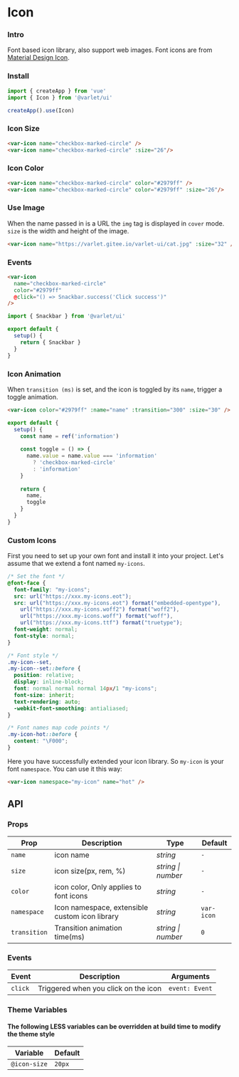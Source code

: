 # Icon

### Intro
Font based icon library, also support web images.
Font icons are from [Material Design Icon](https://materialdesignicons.com/).

### Install

```js
import { createApp } from 'vue'
import { Icon } from '@varlet/ui'

createApp().use(Icon)
```

### Icon Size

```html
<var-icon name="checkbox-marked-circle" />
<var-icon name="checkbox-marked-circle" :size="26"/>
```

### Icon Color

```html
<var-icon name="checkbox-marked-circle" color="#2979ff" />
<var-icon name="checkbox-marked-circle" color="#2979ff" :size="26"/>
```

### Use Image

When the name passed in is a URL the `img` tag is displayed in `cover` mode.
`size` is the width and height of the image.

```html
<var-icon name="https://varlet.gitee.io/varlet-ui/cat.jpg" :size="32" />
```

### Events

```html
<var-icon 
  name="checkbox-marked-circle"
  color="#2979ff"
  @click="() => Snackbar.success('Click success')"
/>
```

```js
import { Snackbar } from '@varlet/ui'

export default {
  setup() {
    return { Snackbar }
  }
}
```

### Icon Animation

When `transition (ms)` is set, and the icon is toggled by its `name`, trigger a toggle animation.

```html
<var-icon color="#2979ff" :name="name" :transition="300" :size="30" />
```

```js
export default {
  setup() {
    const name = ref('information')
    
    const toggle = () => {
      name.value = name.value === 'information' 
        ? 'checkbox-marked-circle' 
        : 'information'
    }
    
    return {
      name,
      toggle
    }
  }
}
```

### Custom Icons

First you need to set up your own font and install it into your project.
Let's assume that we extend a font named `my-icons`.

```css
/* Set the font */
@font-face {
  font-family: "my-icons";
  src: url("https://xxx.my-icons.eot");
  src: url("https://xxx.my-icons.eot") format("embedded-opentype"), 
    url("https://xxx.my-icons.woff2") format("woff2"), 
    url("https://xxx.my-icons.woff") format("woff"), 
    url("https://xxx.my-icons.ttf") format("truetype");
  font-weight: normal;
  font-style: normal;
}

/* Font style */
.my-icon--set,
.my-icon--set::before {
  position: relative;
  display: inline-block;
  font: normal normal normal 14px/1 "my-icons";
  font-size: inherit;
  text-rendering: auto;
  -webkit-font-smoothing: antialiased;
}

/* Font names map code points */
.my-icon-hot::before {
  content: "\F000";
}
```

Here you have successfully extended your icon library.
So `my-icon` is your font `namespace`.
You can use it this way:

```html
<var-icon namespace="my-icon" name="hot" />
```

## API

### Props

| Prop | Description | Type | Default | 
| --- | --- | --- | --- | 
| `name` | icon name | _string_ | `-` |
| `size` | icon size(px, rem, %) | _string \| number_ | `-` |
| `color` | icon color, Only applies to font icons | _string_ | `-` |  
| `namespace` | Icon namespace, extensible custom icon library |  _string_ | `var-icon` |
| `transition` | Transition animation time(ms) |  _string \| number_ | `0` |

### Events

| Event | Description | Arguments |
| --- | --- | --- |
| `click` | Triggered when you click on the icon | `event: Event` |

### Theme Variables
#### The following LESS variables can be overridden at build time to modify the theme style

| Variable | Default |
| --- | --- |
| `@icon-size` | `20px` |